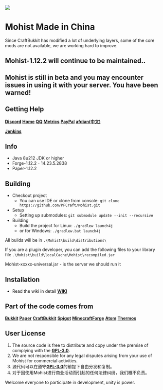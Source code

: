 <img src="https://i.loli.net/2019/02/27/5c760f8570e8e.png">

# Mohist Made in China

Since CraftBukkit has modified a lot of underlying layers, some of the core mods are not available, we are working hard to improve.
## Mohist-1.12.2 will continue to be maintained..
## Mohist is still in beta and you may encounter issues in using it with your server. You have been warned!

## Getting Help
   [**Discord**](https://discord.gg/HNmmrCV)
   [**Home**](https://www.mohist.red/)
   [**QQ**](https://jq.qq.com/?_wv=1027&k=5q7lcCb)
   [**Metrics**](https://bstats.org/plugin/bukkit/Mohist)
   [**PayPal**](https://www.paypal.me/Mgazul)
   [**afdian(中文)**](https://afdian.net/@Mgazul)
   
   [**Jenkins**](https://ci.codemc.org/job/PFCraft/job/Mohist/)

## Info
* Java 8u212 JDK or higher
* Forge-1.12.2 - 14.23.5.2838
* Paper-1.12.2

## Building
* Checkout project
  * You can use IDE or clone from console:
  `git clone https://github.com/PFCraft/Mohist.git`
* Setup
  * Setting up submodules:
  `git submodule update --init --recursive`
* Building
  * Build the project for Linux:
  `./gradlew launch4j`
  * or for Windows:
  `./gradlew.bat launch4j `

All builds will be in `.\Mohist\build\distributions\`

If you are a plugin developer, you can add the following files to your library file `.\Mohist\build\localCache\Mohist\recompiled.jar`

Mohist-xxxxx-universal.jar - is the server we should run it

## Installation
* Read the wiki in detail [**WIKI**](https://github.com/PFCraft/Mohist/wiki/Install-Mohist)

## Part of the code comes from
[**Bukkit**](https://hub.spigotmc.org/stash/scm/spigot/bukkit.git)
[**Paper**](https://github.com/PaperMC/Paper.git)
[**CraftBukkit**](https://hub.spigotmc.org/stash/scm/spigot/craftbukkit.git)
[**Spigot**](https://hub.spigotmc.org/stash/scm/spigot/spigot.git)
[**MinecraftForge**](https://github.com/MinecraftForge/MinecraftForge.git)
[**Atom**](https://gitlab.com/AtomMC/Atom.git)
[**Thermos**](https://github.com/CyberdyneCC/Thermos.git)

## User License
1. The source code is free to distribute and copy under the premise of complying with the [**GPL-3.0**](https://github.com/PFCraft/Mohist/blob/master/LICENSE).
2. We are not responsible for any legal disputes arising from your use of Mohist for commercial activities.
1. 源代码可以在遵守[**GPL-3.0**](https://github.com/PFCraft/Mohist/blob/master/LICENSE)的前提下自由分发和复制。
2. 对于因使用Mohist进行商业活动而引起的任何法律纠纷，我们概不负责。

Welcome everyone to participate in development, unity is power.
